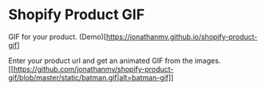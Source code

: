 # Shopify Product GIF

GIF for your product. (Demo)[https://jonathanmv.github.io/shopify-product-gif]

Enter your product url and get an animated GIF from the images.
[[https://github.com/jonathanmv/shopify-product-gif/blob/master/static/batman.gif|alt=batman-gif]]
